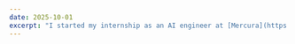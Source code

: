 ```yaml
---
date: 2025-10-01
excerpt: "I started my internship as an AI engineer at [Mercura](https://www.mercura.ai/), working on AI Quote and Order Automation for Distributors & Manufacturers."
---
```

